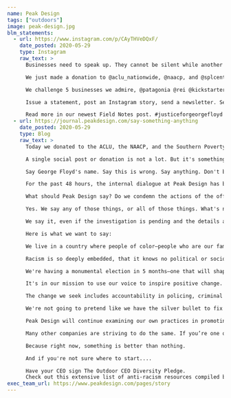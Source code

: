 ```yaml
---
name: Peak Design
tags: ["outdoors"]
image: peak-design.jpg
blm_statements:
  - url: https://www.instagram.com/p/CAyTHVeDQxF/
    date_posted: 2020-05-29
    type: Instagram
    raw_text: >
      Businesses need to speak up. They cannot be silent while another black person is killed in America.⁠⠀

      We just made a donation to @aclu_nationwide, @naacp, and @splcenter. Those donations are not some sort of magic fix for deeply ingrained and systematic racism, but they do help put resources into the hands of those who fight day in and day out for racial and social justice. It is a start.⁠⠀

      We challenge 5 businesses we admire, @patagonia @rei @kickstarter @huckberry and @nomad, to use their platforms to speak up about racism, and make a donation of their own. It is time to #saysomethinggiveanything⁠⠀

      Issue a statement, post an Instagram story, send a newsletter. Seek out the wisdom and lessons of those who have been fighting this fight longer than you. Support your customers and employees. And encourage 5 other companies you love to do the same. Silence is unacceptable. ⁠⠀

      Read more in our newest Field Notes post. #justiceforgeorgefloyd #saytheirnames
  - url: https://journal.peakdesign.com/say-something-anything
    date_posted: 2020-05-29
    type: Blog
    raw_text: >
      Today we donated to the ACLU, the NAACP, and the Southern Poverty Law Center. We also asked five companies we admire to speak up about racism, make donations of their own, and to encourage five other companies to do the same. We hope that #saysomethinggiveanything catches on.

      A single social post or donation is not a lot. But it's something. And if there is one thing we urge other companies to say or do right now in response to the death of George Floyd, it's something. Anything.

      Say George Floyd's name. Say this is wrong. Say anything. Don't be silent while another black person is killed.

      For the past 48 hours, the internal dialogue at Peak Design has been heated. We're depressed and outraged.

      What should Peak Design say? Do we condemn the actions of the officers and call for them to be charged with murder? Do we speak to this incident in the greater context of the endless string of killings of unarmed black people? Do we find a leader in civil rights advocacy and amplify their message? Do we relate the incident to racism and prejudice in the outdoor industry (of which there is plenty)?

      Yes. We say any of those things, or all of those things. What's necessary is that we say it.

      We say it, even if the investigation is pending and the details are still unfolding. We say it, even when the internal dialogue about diversity and equity at our company is unresolved and evolving. We say it, knowing that we'll piss off a few of our own customers.

      Here is what we want to say:

      We live in a country where people of color—people who are our family, friends, customers, partners, and our own coworkers—live in fear of the police.

      Racism is so deeply embedded, that it knows no political or socioeconomic boundaries.

      We're having a monumental election in 5 months—one that will shape our country's dialogue surrounding racial and social justice for the next 4 years and beyond.

      It's in our mission to use our voice to inspire positive change. We will not "just stick to making products."

      The change we seek includes accountability in policing, criminal justice reform, increased representation in all sorts of places (like the outdoors), and businesses getting off the sidelines and using their platforms to address racism.

      We're not going to pretend like we have the silver bullet to fix everything.

      Peak Design will continue examining our own practices in promoting diversity, equity, and inclusivity at our company, industry, and society. We will continue to speak up when there is something to say, even if we don’t know exactly what the right thing to say is. When silence is the alternative, we would rather stumble than do nothing.

      Many other companies are striving to do the same. If you’re one of those companies, now is the time to say something. Issue a statement, post an Instagram story, send a newsletter. Seek out the wisdom and lessons of those who have been fighting this fight longer than you. Support your customers and employees. And encourage other companies you love to do the same.

      Because right now, something is better than nothing.

      And if you're not sure where to start....

      Have your CEO sign The Outdoor CEO Diversity Pledge.
      Check out this extensive list of anti-racism resources compiled by Sarah Sophie Flicker and Alyssa Klein in May 2020.
exec_team_url: https://www.peakdesign.com/pages/story
---
```

